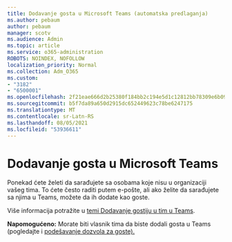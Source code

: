 ```yaml
---
title: Dodavanje gosta u Microsoft Teams (automatska predlaganja)
ms.author: pebaum
author: pebaum
manager: scotv
ms.audience: Admin
ms.topic: article
ms.service: o365-administration
ROBOTS: NOINDEX, NOFOLLOW
localization_priority: Normal
ms.collection: Adm_O365
ms.custom:
- "3182"
- "6500001"
ms.openlocfilehash: 2f21eae666d2b25380f184bb2c194e5d1c12812bb78309e6b09f9f497163b8c8
ms.sourcegitcommit: b5f7da89a650d2915dc652449623c78be6247175
ms.translationtype: MT
ms.contentlocale: sr-Latn-RS
ms.lasthandoff: 08/05/2021
ms.locfileid: "53936611"
---
```

# <a name="add-a-guest-to-microsoft-teams"></a>Dodavanje gosta u Microsoft Teams

Ponekad ćete želeti da sarađujete sa osobama koje nisu u organizaciji vašeg tima. To ćete često raditi putem e-pošte, ali ako želite da sarađujete sa njima u Teams, možete da ih dodate kao goste.

Više informacija potražite u [temi Dodavanje gostiju u tim u Teams](https://support.office.com/article/add-guests-to-a-team-in-teams-fccb4fa6-f864-4508-bdde-256e7384a14f#ID0EAABAAA=Desktop).

**Napomogućeno:** Morate biti vlasnik tima da biste dodali gosta u Teams (pogledajte i [podešavanje dozvola za goste).](https://support.office.com/article/set-guest-permissions-for-channels-in-teams-4756c468-2746-4bfd-a582-736d55fcc169)